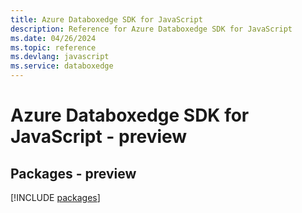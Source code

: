 ```yaml
---
title: Azure Databoxedge SDK for JavaScript
description: Reference for Azure Databoxedge SDK for JavaScript
ms.date: 04/26/2024
ms.topic: reference
ms.devlang: javascript
ms.service: databoxedge
---
```

# Azure Databoxedge SDK for JavaScript - preview
## Packages - preview
[!INCLUDE [packages](databoxedge-index.md)]